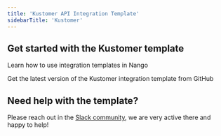 ```yaml
---
title: 'Kustomer API Integration Template'
sidebarTitle: 'Kustomer'
---
```


## Get started with the Kustomer template

<Card title="How to use integration templates"
      href="/understand/concepts/templates"
      icon="book-open">
    Learn how to use integration templates in Nango


<Card title="Get the Kustomer template"
      href="https://github.com/NangoHQ/nango/tree/master/integration-templates/kustomer"
      icon="github">
    Get the latest version of the Kustomer integration template from GitHub


## Need help with the template?
Please reach out in the [Slack community](https://nango.dev/slack), we are very active there and happy to help!
